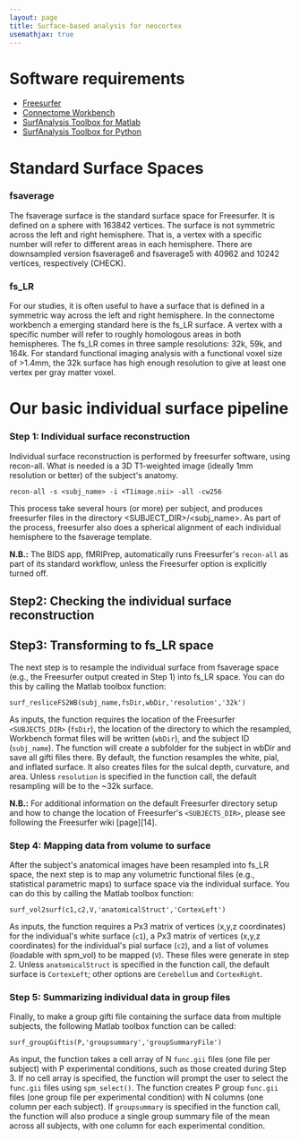 ```yaml
---
layout: page
title: Surface-based analysis for neocortex
usemathjax: true
---
```


# Software requirements
- [Freesurfer](https://surfer.nmr.mgh.harvard.edu/fswiki/DownloadAndInstall)
- [Connectome Workbench](https://www.humanconnectome.org/software/connectome-workbench)
- [SurfAnalysis Toolbox for Matlab](https://github.com/Diedrichsenlab/surfAnalysis)
- [SurfAnalysis Toolbox for Python](https://github.com/DiedrichsenLab/surfAnalysisPy)

# Standard Surface Spaces

### fsaverage
The fsaverage surface is the standard surface space for Freesurfer. It is defined on a sphere with 163842 vertices. The surface is not symmetric across the left and right hemisphere. That is, a vertex with a specific number will refer to different areas in each hemisphere.
There are downsampled version fsaverage6 and fsaverage5 with 40962 and 10242 vertices, respectively (CHECK).

### fs_LR
For our studies, it is often useful to have a surface that is defined in a symmetric way across the left and right hemisphere. In the connectome workbench a emerging standard here is the fs_LR surface. A vertex with a specific number will refer to roughly homologous areas in both hemispheres. The fs_LR comes in three sample resolutions: 32k, 59k, and 164k. For standard functional imaging analysis with a functional voxel size of >1.4mm, the 32k surface has high enough resolution to give at least one vertex per gray matter voxel.

# Our basic individual surface pipeline
### Step 1: Individual surface reconstruction
Individual surface reconstruction is performed by freesurfer software, using recon-all. What is needed is a 3D T1-weighted image (ideally 1mm resolution or better) of the subject's anatomy.
```
recon-all -s <subj_name> -i <T1image.nii> -all -cw256
```
This process take several hours (or more) per subject, and produces freesurfer files in the directory <SUBJECT_DIR>/<subj_name>. As part of the process, freesurfer also does a spherical alignment of each individual hemisphere to the fsaverage template.

**N.B.:** The BIDS app, fMRIPrep, automatically runs Freesurfer's ``` recon-all ``` as part of its standard workflow, unless the Freesurfer option is explicitly turned off.

## Step2: Checking the individual surface reconstruction

## Step3: Transforming to fs_LR space
The next step is to resample the individual surface from fsaverage space (e.g., the Freesurfer output created in Step 1) into fs_LR space. You can do this by calling the Matlab toolbox function:
```
surf_resliceFS2WB(subj_name,fsDir,wbDir,'resolution','32k')
```
As inputs, the function requires the location of the Freesurfer ```<SUBJECTS_DIR>``` (```fsDir```), the location of the directory to which the resampled, Workbench format files will be written (```wbDir```), and the subject ID (```subj_name```). The function will create a subfolder for the subject in wbDir and save all gifti files there. By default, the function resamples the white, pial, and inflated surface.  It also creates files for the sulcal depth, curvature, and area.  Unless ```resolution``` is specified in the function call, the default resampling will be to the ~32k surface.

**N.B.:** For additional information on the default Freesurfer directory setup and how to change the location of Freesurfer's ```<SUBJECTS_DIR>```, please see following the Freesurfer wiki [page][14].

### Step 4: Mapping data from volume to surface
After the subject's anatomical images have been resampled into fs_LR space, the next step is to map any volumetric functional files (e.g., statistical parametric maps) to surface space via the individual surface.  You can do this by calling the Matlab toolbox function:
```
surf_vol2surf(c1,c2,V,'anatomicalStruct','CortexLeft')
```
As inputs, the function requires a Px3 matrix of vertices (x,y,z coordinates) for the individual's white surface (```c1```), a Px3 matrix of vertices (x,y,z coordinates) for the individual's pial surface (```c2```), and a list of volumes (loadable with spm_vol) to be mapped (```V```). These files were generate in step 2. Unless ```anatomicalStruct``` is specified in the function call, the default surface is ```CortexLeft```; other options are ```Cerebellum``` and ```CortexRight```.

### Step 5: Summarizing individual data in group files
Finally, to make a group gifti file containing the surface data from multiple subjects, the following Matlab toolbox function can be called:
```
surf_groupGiftis(P,'groupsummary','groupSummaryFile')
```
As input, the function takes a cell array of N ```func.gii``` files (one file per subject) with P experimental conditions, such as those created during Step 3.  If no cell array is specified, the function will prompt the user to select the ```func.gii``` files using ```spm_select()```.  The function creates P group ```func.gii``` files (one group file per experimental condition) with N columns (one column per each subject).  If ```groupsummary``` is specified in the function call, the function will also produce a single group summary file of the mean across all subjects, with one column for each experimental condition.
